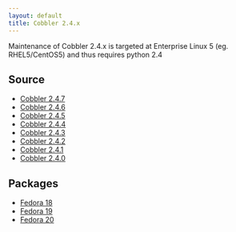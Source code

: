 ```yaml
---
layout: default
title: Cobbler 2.4.x
---
```


Maintenance of Cobbler 2.4.x is targeted at Enterprise Linux 5 (eg. RHEL5/CentOS5) and thus requires python 2.4

## Source

* <a href="https://github.com/cobbler/cobbler/releases/tag/v2.4.7">Cobbler 2.4.7</a>
* <a href="https://github.com/cobbler/cobbler/releases/tag/v2.4.6">Cobbler 2.4.6</a>
* <a href="https://github.com/cobbler/cobbler/releases/tag/v2.4.5">Cobbler 2.4.5</a>
* <a href="https://github.com/cobbler/cobbler/releases/tag/v2.4.4">Cobbler 2.4.4</a>
* <a href="https://github.com/cobbler/cobbler/releases/tag/v2.4.3">Cobbler 2.4.3</a>
* <a href="https://github.com/cobbler/cobbler/releases/tag/v2.4.2">Cobbler 2.4.2</a>
* <a href="https://github.com/cobbler/cobbler/releases/tag/v2.4.1">Cobbler 2.4.1</a>
* <a href="https://github.com/cobbler/cobbler/releases/tag/cobbler-2.4.0-1">Cobbler 2.4.0</a>

## Packages

* <a href="http://download.opensuse.org/repositories/home:/libertas-ict:/cobbler24/Fedora_18/">Fedora 18</a>
* <a href="http://download.opensuse.org/repositories/home:/libertas-ict:/cobbler24/Fedora_19/">Fedora 19</a>
* <a href="http://download.opensuse.org/repositories/home:/libertas-ict:/cobbler24/Fedora_20/">Fedora 20</a>

